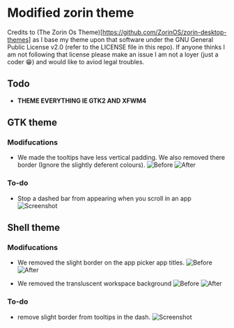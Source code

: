 # Modified zorin theme

Credits to (The Zorin Os Theme)[https://github.com/ZorinOS/zorin-desktop-themes] as I base my theme upon that software under the GNU General Public License v2.0 (refer to the LICENSE file in this repo).
If anyone thinks I am not following that license please make an issue I am not a loyer (just a coder 😁️) and would like to aviod legal troubles.

## Todo

- **THEME EVERYTHING IE GTK2 AND XFWM4**

## GTK theme

### Modifucations
- We made the tooltips have less vertical padding. We also removed there border (Ignore the slightly deferent colours).
![Before](./)
![After](./)

### To-do
- Stop a dashed bar from appearing when you scroll in an app
![Screenshot](./)

## Shell theme

### Modifucations
- We removed the slight border on the app picker app titles.
![Before](./)
![After](./)

- We removed the transluscent workspace background
![Before](./)
![After](./)

### To-do
- remove slight border from tooltips in the dash.
![Screenshot](./)
